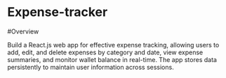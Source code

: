 # Expense-tracker

#Overview

Build a React.js web app for effective expense tracking, allowing users to add, edit, and delete expenses by category and date, view expense summaries, and monitor wallet balance in real-time. The app stores data persistently to maintain user information across sessions.
